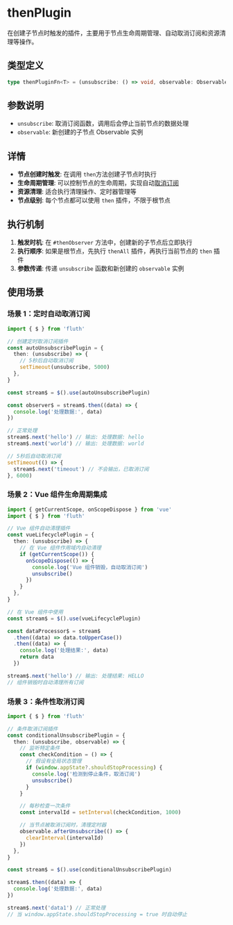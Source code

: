 # thenPlugin

在创建子节点时触发的插件，主要用于节点生命周期管理、自动取消订阅和资源清理等操作。

## 类型定义

```typescript
type thenPluginFn<T> = (unsubscribe: () => void, observable: Observable<T>) => void
```

## 参数说明

- `unsubscribe`: 取消订阅函数，调用后会停止当前节点的数据处理
- `observable`: 新创建的子节点 Observable 实例

## 详情

- **节点创建时触发**: 在调用 `then`方法创建子节点时执行
- **生命周期管理**: 可以控制节点的生命周期，实现自动[取消订阅](/cn/guide/base.html#取消订阅)
- **资源清理**: 适合执行清理操作、定时器管理等
- **节点级别**: 每个节点都可以使用 `then` 插件，不限于根节点

## 执行机制

1. **触发时机**: 在 `#thenObserver` 方法中，创建新的子节点后立即执行
2. **执行顺序**: 如果是根节点，先执行 `thenAll` 插件，再执行当前节点的 `then` 插件
3. **参数传递**: 传递 `unsubscribe` 函数和新创建的 `observable` 实例

## 使用场景

### 场景 1：定时自动取消订阅

```typescript
import { $ } from 'fluth'

// 创建定时取消订阅插件
const autoUnsubscribePlugin = {
  then: (unsubscribe) => {
    // 5秒后自动取消订阅
    setTimeout(unsubscribe, 5000)
  },
}

const stream$ = $().use(autoUnsubscribePlugin)

const observer$ = stream$.then((data) => {
  console.log('处理数据:', data)
})

// 正常处理
stream$.next('hello') // 输出: 处理数据: hello
stream$.next('world') // 输出: 处理数据: world

// 5秒后自动取消订阅
setTimeout(() => {
  stream$.next('timeout') // 不会输出，已取消订阅
}, 6000)
```

### 场景 2：Vue 组件生命周期集成

```typescript
import { getCurrentScope, onScopeDispose } from 'vue'
import { $ } from 'fluth'

// Vue 组件自动清理插件
const vueLifecyclePlugin = {
  then: (unsubscribe) => {
    // 在 Vue 组件作用域内自动清理
    if (getCurrentScope()) {
      onScopeDispose(() => {
        console.log('Vue 组件销毁，自动取消订阅')
        unsubscribe()
      })
    }
  },
}

// 在 Vue 组件中使用
const stream$ = $().use(vueLifecyclePlugin)

const dataProcessor$ = stream$
  .then((data) => data.toUpperCase())
  .then((data) => {
    console.log('处理结果:', data)
    return data
  })

stream$.next('hello') // 输出: 处理结果: HELLO
// 组件销毁时自动清理所有订阅
```

### 场景 3：条件性取消订阅

```typescript
import { $ } from 'fluth'

// 条件取消订阅插件
const conditionalUnsubscribePlugin = {
  then: (unsubscribe, observable) => {
    // 监听特定条件
    const checkCondition = () => {
      // 假设有全局状态管理
      if (window.appState?.shouldStopProcessing) {
        console.log('检测到停止条件，取消订阅')
        unsubscribe()
      }
    }

    // 每秒检查一次条件
    const intervalId = setInterval(checkCondition, 1000)

    // 当节点被取消订阅时，清理定时器
    observable.afterUnsubscribe(() => {
      clearInterval(intervalId)
    })
  },
}

const stream$ = $().use(conditionalUnsubscribePlugin)

stream$.then((data) => {
  console.log('处理数据:', data)
})

stream$.next('data1') // 正常处理
// 当 window.appState.shouldStopProcessing = true 时自动停止
```

